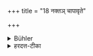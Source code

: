 +++
title = "18 नक्तञ् चापावृते"

+++

<details><summary>Bühler</summary>

18. Nor at night with open doors,
</details>

<details><summary>हरदत्त-टीका</summary>

## सूत्रम्
नक्तं चापावृते ॥
### टिप्पनी
+++(पूर्वसूत्रे व्याख्यातम् ।)+++
</details>
